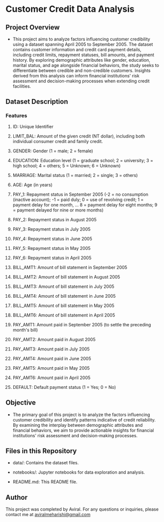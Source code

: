 # Customer Credit Data Analysis
## Project Overview
- This project aims to analyze factors influencing customer credibility using a dataset spanning April 2005 to September 2005. The dataset contains customer information and credit card payment details, including credit limits, repayment statuses, bill amounts, and payment history. By exploring demographic attributes like gender, education, marital status, and age alongside financial behaviors, the study seeks to differentiate between credible and non-credible customers. Insights derived from this analysis can inform financial institutions' risk assessment and decision-making processes when extending credit facilities.

## Dataset Description
### Features
1. ID: Unique Identifier

2. LIMIT_BAL: Amount of the given credit (NT dollar), including both individual consumer credit and family credit.

3. GENDER: Gender (1 = male; 2 = female)

4. EDUCATION: Education level (1 = graduate school; 2 = university; 3 = high school; 4 = others; 5 = Unknown; 6 = Unknown)

5. MARRIAGE: Marital status (1 = married; 2 = single; 3 = others)

6. AGE: Age (in years)

7. PAY_1: Repayment status in September 2005 (-2 = no consumption (inactive account); -1 = paid duly; 0 = use of revolving credit; 1 = payment delay for one month, ... 8 = payment delay for eight months; 9 = payment delayed for nine or more months)

8. PAY_2: Repayment status in August 2005

9. PAY_3: Repayment status in July 2005

10. PAY_4: Repayment status in June 2005

11. PAY_5: Repayment status in May 2005

12. PAY_6: Repayment status in April 2005

13. BILL_AMT1: Amount of bill statement in September 2005

14. BILL_AMT2: Amount of bill statement in August 2005

15. BILL_AMT3: Amount of bill statement in July 2005

16. BILL_AMT4: Amount of bill statement in June 2005

17. BILL_AMT5: Amount of bill statement in May 2005

18. BILL_AMT6: Amount of bill statement in April 2005

19. PAY_AMT1: Amount paid in September 2005 (to settle the preceding month's bill)

20. PAY_AMT2: Amount paid in August 2005

21. PAY_AMT3: Amount paid in July 2005

22. PAY_AMT4: Amount paid in June 2005

23. PAY_AMT5: Amount paid in May 2005

24. PAY_AMT6: Amount paid in April 2005

25. DEFAULT: Default payment status (1 = Yes; 0 = No)

## Objective
  - The primary goal of this project is to analyze the factors influencing customer credibility and identify patterns indicative of credit reliability. By examining the interplay between demographic attributes and financial behaviors, we aim to provide actionable insights for financial institutions' risk assessment and decision-making processes.


## Files in this Repository
- data/: Contains the dataset files.

- notebooks/: Jupyter notebooks for data exploration and analysis.

- README.md: This README file.

## Author
This project was completed by Aviral. For any questions or inquiries, please contact me at aviralmeharishi@gmail.com
